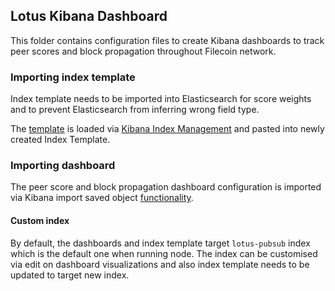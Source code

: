 ## Lotus Kibana Dashboard

This folder contains configuration files to create Kibana dashboards to track peer scores and block propagation
throughout Filecoin network.

### Importing index template

Index template needs to be imported into Elasticsearch for score weights and to
prevent Elasticsearch from inferring wrong field type.

The [template](./index-template.json) is loaded via [Kibana Index Management](https://www.elastic.co/guide/en/elasticsearch/reference/current/index-mgmt.html) and pasted
into newly created Index Template.

### Importing dashboard

The peer score and block propagation dashboard configuration is imported via Kibana import saved object [functionality](https://www.elastic.co/guide/en/kibana/current/managing-saved-objects.html#managing-saved-objects-export-objects).

#### Custom index

By default, the dashboards and index template target `lotus-pubsub` index which is the default one when running node. The index can be customised via edit on dashboard visualizations and also index template needs to be updated to target new index.
